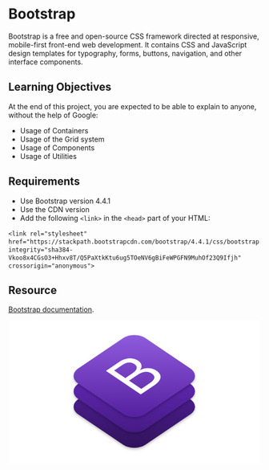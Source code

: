 # Bootstrap

Bootstrap is a free and open-source CSS framework directed at responsive, mobile-first front-end web development. It contains CSS and JavaScript design templates for typography, forms, buttons, navigation, and other interface components.

## Learning Objectives

At the end of this project, you are expected to be able to explain to anyone, without the help of Google:

- Usage of Containers
- Usage of the Grid system
- Usage of Components
- Usage of Utilities

## Requirements

- Use Bootstrap version 4.4.1
- Use the CDN version
- Add the following `<link>` in the `<head>` part of your HTML:
```
<link rel="stylesheet" href="https://stackpath.bootstrapcdn.com/bootstrap/4.4.1/css/bootstrap.min.css" integrity="sha384-Vkoo8x4CGsO3+Hhxv8T/Q5PaXtkKtu6ug5TOeNV6gBiFeWPGFN9MuhOf23Q9Ifjh" crossorigin="anonymous">
```

## Resource

[Bootstrap documentation](https://getbootstrap.com/docs/4.4/getting-started/introduction/).

![logo](logo.png)